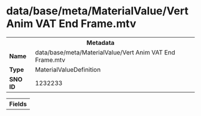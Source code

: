 <h1>data/base/meta/MaterialValue/Vert Anim VAT End Frame.mtv</h1><table><tr><th colspan="100%">Metadata</th></tr><tr><td><b>Name</b></td><td>data/base/meta/MaterialValue/Vert Anim VAT End Frame.mtv</td></tr><tr><td><b>Type</b></td><td>MaterialValueDefinition</td></tr><tr><td><b>SNO ID</b></td><td>1232233</td></tr></table>

<table><tr><th colspan="100%">Fields</th></tr></table>

